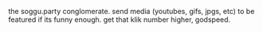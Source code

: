 the soggu.party conglomerate.
send media (youtubes, gifs, jpgs, etc) to be featured if its funny enough.
get that klik number higher, godspeed.

